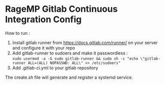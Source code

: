 # RageMP Gitlab Continuous Integration Config

How to run : 

1. Install gitlab runner from https://docs.gitlab.com/runner/ on your server and configure it with your repo
2. Add gitlab-runner to sudoers and make it passwordless :        
```sudo usermod -a -G sudo gitlab-runner && sudo sh -c "echo \"gitlab-runner ALL=(ALL) NOPASSWD: ALL\" >> /etc/sudoers"```
3. Add .gitlab-ci.yml to your gitlab repository

The create.sh file will generate and register a systemd service.
